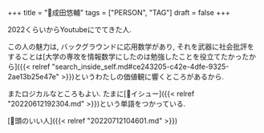+++
title = "👨成田悠輔"
tags = ["PERSON", "TAG"]
draft = false
+++

2022くらいからYoutubeにでてきた人.

この人の魅力は, バックグラウンドに応用数学があり, それを武器に社会批評をすることは[大学の専攻を情報数学にしたのは勉強したことを役立てたかったから]({{< relref "search_inside_self.md#ce243205-c42e-4dfe-9325-2ae13b25e47e" >}})というわたしの価値観に響くところがあるから.

またロジカルなところもよい. たまに[📝イシュー]({{< relref "20220612192304.md" >}})という単語をつかっている.

[🔖頭のいい人]({{< relref "20220712104601.md" >}})
